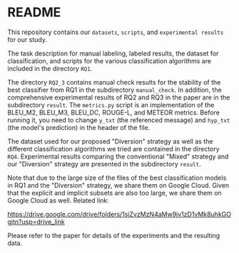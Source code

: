 # README

This repository contains our `datasets`, `scripts`, and `experimental results` for our study.

The task description for manual labeling, labeled results, the dataset for classification, and scripts for the various classification algorithms are included in the directory  `RQ1`.

The directory `RQ2_3` contains manual check results for the stability of the best classifier from RQ1 in the subdirectory `manual_check`. In addition, the comprehensive experimental results of RQ2 and RQ3 in the paper are in the subdirectory `result`. The `metrics.py` script is an implementation of the BLEU_M2, BLEU_M3, BLEU_DC, ROUGE-L, and METEOR metrics. Before running it, you need to change `y_txt` (the referenced message) and `hyp_txt` (the model's prediction) in the header of the file.

The dataset used for our proposed "Diversion" strategy as well as the different classification algorithms we tried are contained in the directory `RQ4`. Experimental results comparing the conventional "Mixed" strategy and our "Diversion" strategy are presented in the subdirectory `result`.

Note that due to the large size of the files of the best classification models in RQ1 and the "Diversion" strategy, we share them on Google Cloud. Given that the explicit and implicit subsets are also too large, we share them on Google Cloud as well. Related link: 

https://drive.google.com/drive/folders/1sjZvzMzN4aMw9jv1zD1vMk8uhkGOgjtn?usp=drive_link

Please refer to the paper for details of the experiments and the resulting data.

